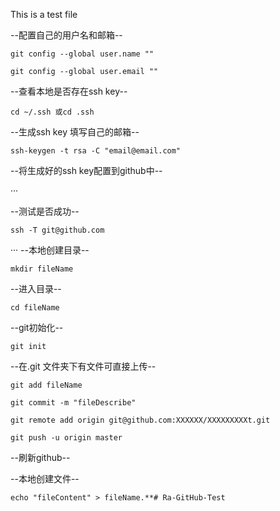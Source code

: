 This is a test file

--配置自己的用户名和邮箱--

	git config --global user.name ""

	git config --global user.email ""

--查看本地是否存在ssh key--

	cd ~/.ssh 或cd .ssh

--生成ssh key 填写自己的邮箱--

	ssh-keygen -t rsa -C "email@email.com"

--将生成好的ssh key配置到github中--

···

--测试是否成功--

	ssh -T git@github.com
···
--本地创建目录--

	mkdir fileName

--进入目录--

	cd fileName

--git初始化--

	git init 

--在.git 文件夹下有文件可直接上传--

	git add fileName
	
	git commit -m "fileDescribe"
	
	git remote add origin git@github.com:XXXXXX/XXXXXXXXXt.git
	
	git push -u origin master
	
--刷新github--

--本地创建文件--

	echo "fileContent" > fileName.**# Ra-GitHub-Test
